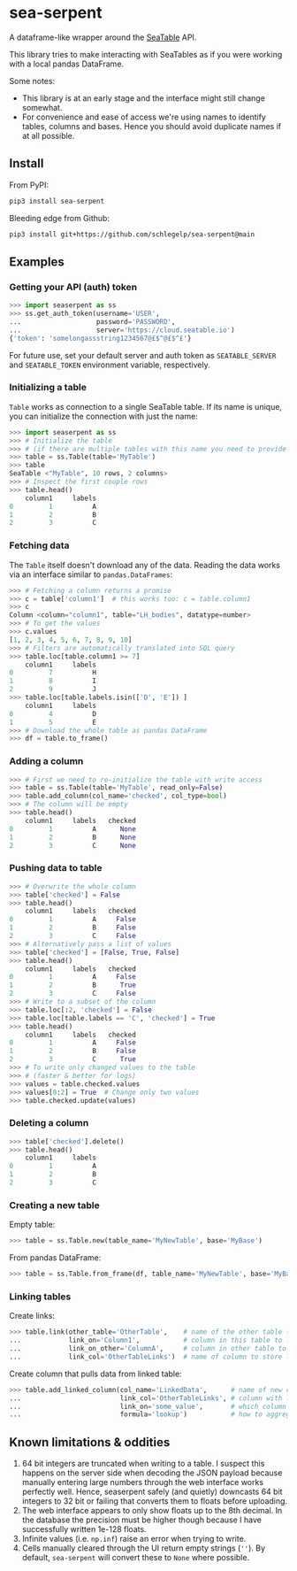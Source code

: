 # sea-serpent
A dataframe-like wrapper around the [SeaTable](https://seatable.io/en/) API.

This library tries to make interacting with SeaTables as if you were working
with a local pandas DataFrame.

Some notes:
- This library is at an early stage and the interface might still change somewhat.
- For convenience and ease of access we're using names to identify tables,
  columns and bases. Hence you should avoid duplicate names if at all possible.

## Install

From PyPI:

```bash
pip3 install sea-serpent
```

Bleeding edge from Github:

```bash
pip3 install git+https://github.com/schlegelp/sea-serpent@main
```

## Examples

### Getting your API (auth) token

```python
>>> import seaserpent as ss
>>> ss.get_auth_token(username='USER',
...                   password='PASSWORD',
...                   server='https://cloud.seatable.io')
{'token': 'somelongassstring1234567@£$^@£$^£'}
```

For future use, set your default server and auth token as `SEATABLE_SERVER` and
`SEATABLE_TOKEN` environment variable, respectively.

### Initializing a table

`Table` works as connection to a single SeaTable table. If its name is unique,
you can initialize the connection with just the name:

```python
>>> import seaserpent as ss
>>> # Initialize the table
>>> # (if there are multiple tables with this name you need to provide the base too)
>>> table = ss.Table(table='MyTable')
>>> table
SeaTable <"MyTable", 10 rows, 2 columns>
>>> # Inspect the first couple rows
>>> table.head()
    column1     labels
0         1          A
1         2          B
2         3          C
```

### Fetching data

The `Table` itself doesn't download any of the data. Reading the data works
via an interface similar to `pandas.DataFrames`:

```python
>>> # Fetching a column returns a promise
>>> c = table['column1']  # this works too: c = table.column1
>>> c
Column <column="column1", table="LH_bodies", datatype=number>
>>> # To get the values
>>> c.values
[1, 2, 3, 4, 5, 6, 7, 8, 9, 10]
>>> # Filters are automatically translated into SQL query
>>> table.loc[table.column1 >= 7]
    column1     labels
0         7          H
1         8          I
2         9          J
>>> table.loc[table.labels.isin(['D', 'E']) ]
    column1     labels
0         4          D
1         5          E
>>> # Download the whole table as pandas DataFrame
>>> df = table.to_frame()
```

### Adding a column

```python
>>> # First we need to re-initialize the table with write access
>>> table = ss.Table(table='MyTable', read_only=False)
>>> table.add_column(col_name='checked', col_type=bool)
>>> # The column will be empty
>>> table.head()
    column1     labels   checked
0         1          A      None
1         2          B      None
2         3          C      None
```

### Pushing data to table

```python
>>> # Overwrite the whole column
>>> table['checked'] = False
>>> table.head()
    column1     labels   checked
0         1          A     False
1         2          B     False
2         3          C     False
>>> # Alternatively pass a list of values
>>> table['checked'] = [False, True, False]
>>> table.head()
    column1     labels   checked
0         1          A     False
1         2          B      True
2         3          C     False
>>> # Write to a subset of the column
>>> table.loc[:2, 'checked'] = False
>>> table.loc[table.labels == 'C', 'checked'] = True
>>> table.head()
    column1     labels   checked
0         1          A     False
1         2          B     False
2         3          C      True
>>> # To write only changed values to the table
>>> # (faster & better for logs)
>>> values = table.checked.values
>>> values[0:2] = True  # Change only two values
>>> table.checked.update(values)
```

### Deleting a column

```python
>>> table['checked'].delete()
>>> table.head()
    column1     labels
0         1          A
1         2          B
2         3          C
```

### Creating a new table

Empty table:

```python
>>> table = ss.Table.new(table_name='MyNewTable', base='MyBase')
```

From pandas DataFrame:

```python
>>> table = ss.Table.from_frame(df, table_name='MyNewTable', base='MyBase')
```

### Linking tables

Create links:

```python
>>> table.link(other_table='OtherTable',    # name of the other table (must be same base)
...            link_on='Column1',           # column in this table to link on
...            link_on_other='ColumnA',     # column in other table to link on
...            link_col='OtherTableLinks')  # name of column to store links in
```

Create column that pulls data from linked table:

```python
>>> table.add_linked_column(col_name='LinkedData',      # name of new column
...                         link_col='OtherTableLinks', # column with link(s) to other table
...                         link_on='some_value',       # which column in other table to link to
...                         formula='lookup')           # how to aggregate data (lookup, mean, max, etc)
```

## Known limitations & oddities

1. 64 bit integers are truncated when writing to a table. I suspect this happens
   on the server side when decoding the JSON payload because manually entering
   large numbers through the web interface works perfectly well. Hence,
   seaserpent safely (and quietly) downcasts 64 bit integers to 32 bit or
   failing that converts them to floats before uploading.
2. The web interface appears to only show floats up to the 8th decimal. In the
   database the precision must be higher though because I have successfully
   written 1e-128 floats.
3. Infinite values (i.e. `np.inf`) raise an error when trying to write.
4. Cells manually cleared through the UI return empty strings (``''``). By
   default, ``sea-serpent`` will convert these to ``None`` where possible.
